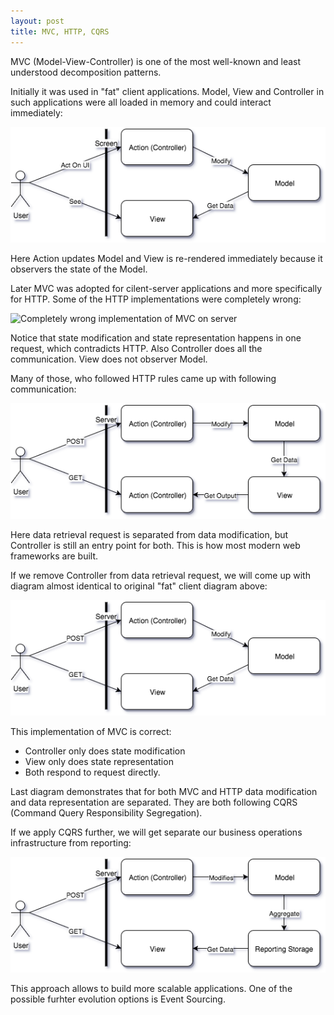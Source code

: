```yaml
---
layout: post
title: MVC, HTTP, CQRS
---
```


MVC (Model-View-Controller) is one of the most well-known and least understood decomposition patterns. 

Initially it was used in "fat" client applications. Model, View and Controller in such applications were all loaded in memory and could interact immediately:

![MVC on fat clients](/images/MVC_fat_client.png)

Here Action updates Model and View is re-rendered immediately because it observers the state of the Model.

Later MVC was adopted for cilent-server applications and more specifically for HTTP. Some of the HTTP implementations were completely wrong: 

![Completely wrong implementation of MVC on server](/images/MVC_Server_Completely_Wrong.png)

Notice that state modification and state representation happens in one request, which contradicts HTTP. Also Controller does all the communication. View does not observer Model.

Many of those, who followed HTTP rules came up with following communication:

![Wrong implementation of MVC for HTTP](/images/MVC_Server_HTTP_Wrong.png)

Here data retrieval request is separated from data modification, but Controller is still an entry point for both. This is how most modern web frameworks are built.

If we remove Controller from data retrieval request, we will come up with diagram almost identical to original "fat" client diagram above:

![Correct implementation of MVC for HTTP](/images/MVC_Server_HTTP.png)

This implementation of MVC is correct:

 - Controller only does state modification
 - View only does state representation
 - Both respond to request directly.

Last diagram demonstrates that for both MVC and HTTP data modification and data representation are separated. They are both following CQRS (Command Query Responsibility Segregation).

If we apply CQRS further, we will get separate our business operations infrastructure from reporting:

![CQRS applied to web application](/images/MVC_Server_HTTP_CQRS.png)

This approach allows to build more scalable applications. One of the possible furhter evolution options is Event Sourcing.
